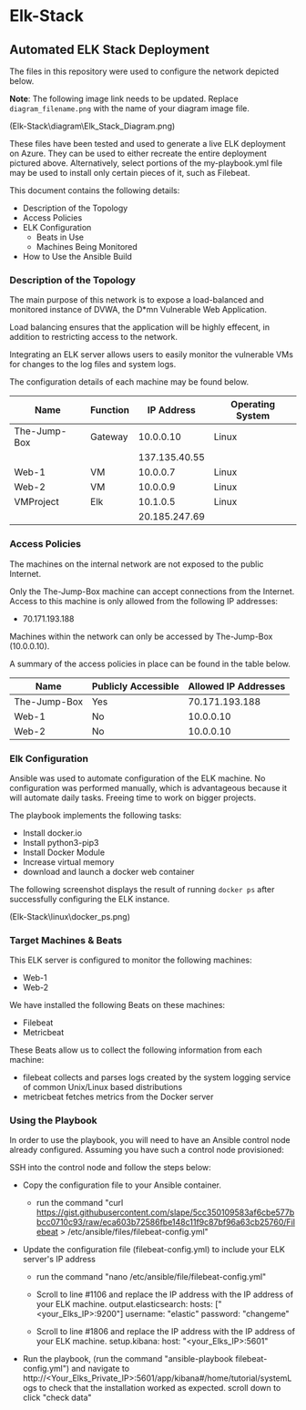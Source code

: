 
 # Elk-Stack
 ## Automated ELK Stack Deployment

The files in this repository were used to configure the network depicted below.

**Note**: The following image link needs to be updated. Replace `diagram_filename.png` with the name of your diagram image file.  

(Elk-Stack\diagram\Elk_Stack_Diagram.png)

These files have been tested and used to generate a live ELK deployment on Azure. They can be used to either recreate the entire deployment pictured above. Alternatively, select portions of the my-playbook.yml file may be used to install only certain pieces of it, such as Filebeat.


This document contains the following details:
- Description of the Topology
- Access Policies
- ELK Configuration
  - Beats in Use
  - Machines Being Monitored
- How to Use the Ansible Build


### Description of the Topology

The main purpose of this network is to expose a load-balanced and monitored instance of DVWA, the D*mn Vulnerable Web Application.

Load balancing ensures that the application will be highly effecent, in addition to restricting access to the network.

Integrating an ELK server allows users to easily monitor the vulnerable VMs for changes to the log files and system logs.

The configuration details of each machine may be found below.

| Name         | Function | IP Address    | Operating System |
|--------------|----------|---------------|------------------|
| The-Jump-Box | Gateway  | 10.0.0.10     | Linux            |
|              |          | 137.135.40.55 |                  |
| Web-1        | VM       | 10.0.0.7      | Linux            |
| Web-2        | VM       | 10.0.0.9      | Linux            |
| VMProject    | Elk      | 10.1.0.5      | Linux            |
|              |          | 20.185.247.69 |                  |

### Access Policies

The machines on the internal network are not exposed to the public Internet. 

Only the The-Jump-Box machine can accept connections from the Internet. Access to this machine is only allowed from the following IP addresses:
- 70.171.193.188

Machines within the network can only be accessed by The-Jump-Box (10.0.0.10).

A summary of the access policies in place can be found in the table below.

| Name         | Publicly Accessible | Allowed IP Addresses |
|--------------|---------------------|----------------------|
| The-Jump-Box | Yes                 |    70.171.193.188    |
|   Web-1      | No                  |    10.0.0.10         |
|   Web-2      | No                  |    10.0.0.10         |

### Elk Configuration

Ansible was used to automate configuration of the ELK machine. No configuration was performed manually, which is advantageous because it will automate daily tasks. Freeing time to work on bigger projects.

The playbook implements the following tasks:
- Install docker.io
- Install python3-pip3
- Install Docker Module
- Increase virtual memory
- download and launch a docker web container

The following screenshot displays the result of running `docker ps` after successfully configuring the ELK instance.

(Elk-Stack\linux\docker_ps.png)

### Target Machines & Beats
This ELK server is configured to monitor the following machines:
- Web-1 
- Web-2

We have installed the following Beats on these machines:
- Filebeat
- Metricbeat

These Beats allow us to collect the following information from each machine:

- filebeat collects and parses logs created by the system logging service of common Unix/Linux based distributions
- metricbeat fetches metrics from the Docker server

### Using the Playbook
In order to use the playbook, you will need to have an Ansible control node already configured. Assuming you have such a control node provisioned: 

SSH into the control node and follow the steps below:
- Copy the configuration file to your Ansible container.

    - run the command "curl https://gist.githubusercontent.com/slape/5cc350109583af6cbe577bbcc0710c93/raw/eca603b72586fbe148c11f9c87bf96a63cb25760/Filebeat > /etc/ansible/files/filebeat-config.yml"

- Update the configuration file (filebeat-config.yml) to include your ELK server's IP address 
    - run the command "nano /etc/ansible/file/filebeat-config.yml"

    - Scroll to line #1106 and replace the IP address with the IP address of your ELK machine.
        output.elasticsearch:
        hosts: ["<your_Elks_IP>:9200"]
        username: "elastic"
        password: "changeme"

    - Scroll to line #1806 and replace the IP address with the IP address of your ELK machine.
        setup.kibana:
        host: "<your_Elks_IP>:5601"

- Run the playbook, (run the command "ansible-playbook filebeat-config.yml") and navigate to http://<Your_Elks_Private_IP>:5601/app/kibana#/home/tutorial/systemLogs to check that the installation worked as expected. scroll down to click "check data"


